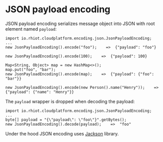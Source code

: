 # JSON payload encoding

JSON payload encoding serializes message object into JSON with root element named `payload`:

    import io.rhiot.cloudplatform.encoding.json.JsonPayloadEncoding;
    ...
    new JsonPayloadEncoding().encode("foo");    =>  {"payload": "foo"}

    new JsonPayloadEncoding().encode(100);    =>  {"payload": 100}

    Map<String, Object> map = new HashMap<>();
    map.put("foo", "bar");
    new JsonPayloadEncoding().encode(map);    =>  {"payload": {"foo": "bar"}}

    new JsonPayloadEncoding().encode(new Person().name("Henry"));    =>  {"payload": {"name": "Henry"}}

The `payload` wrapper is dropped when decoding the payload:

    import io.rhiot.cloudplatform.encoding.json.JsonPayloadEncoding;
    ...
    byte[] payload = "{\"payload\": \"foo\"}".getBytes();
    new JsonPayloadEncoding().decode(payload);    =>  "foo"

Under the hood JSON encoding uses [Jackson](http://wiki.fasterxml.com/JacksonHome) library.